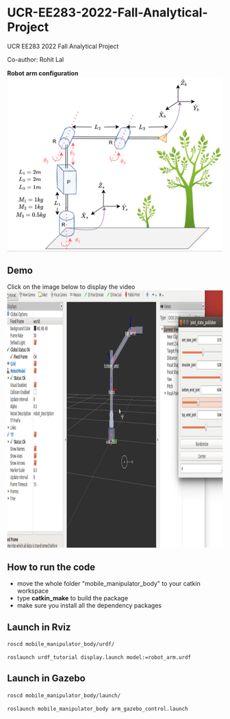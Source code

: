 # UCR-EE283-2022-Fall-Analytical-Project
UCR EE283 2022 Fall Analytical Project

Co-author: Rohit Lal 


****Robot arm conﬁguration****
![testapriltagdetector](https://github.com/lineojcd/UCR-EE283-2022-Fall-Analytical-Project/blob/main/img/config.png)


## Demo
Click on the image below to display the video
<a href="https://www.youtube.com/watch?v=Z8zErxgSJNk" target="_blank"><img src="https://github.com/lineojcd/UCR-EE283-2022-Fall-Analytical-Project/blob/main/img/simulation.png" 
alt="IMAGE ALT TEXT HERE" width="1299" height="600"  /></a>

## How to run the code
* move the whole folder "mobile_manipulator_body" to your catkin workspace 
* type ****catkin_make**** to build the package
* make sure you install all the dependency packages

## Launch in Rviz
```roscd mobile_manipulator_body/urdf/```

```roslaunch urdf_tutorial display.launch model:=robot_arm.urdf```
## Launch in Gazebo
```roscd mobile_manipulator_body/launch/```

```roslaunch mobile_manipulator_body arm_gazebo_control.launch```

 
